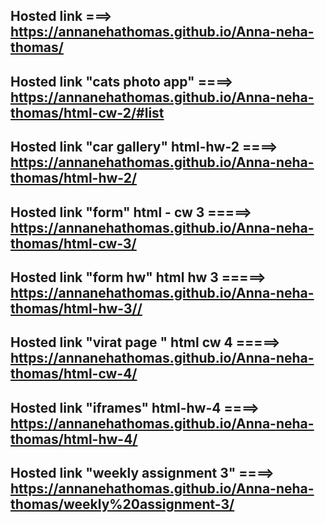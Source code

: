 ## Hosted link ===> https://annanehathomas.github.io/Anna-neha-thomas/
## Hosted link "cats photo app" ====> https://annanehathomas.github.io/Anna-neha-thomas/html-cw-2/#list
## Hosted link "car gallery" html-hw-2 ====> https://annanehathomas.github.io/Anna-neha-thomas/html-hw-2/
## Hosted link "form" html - cw 3 =====> https://annanehathomas.github.io/Anna-neha-thomas/html-cw-3/
## Hosted link "form hw" html hw 3 =====> https://annanehathomas.github.io/Anna-neha-thomas/html-hw-3//
## Hosted link "virat page " html cw 4 =====> https://annanehathomas.github.io/Anna-neha-thomas/html-cw-4/
## Hosted link "iframes" html-hw-4 ====> https://annanehathomas.github.io/Anna-neha-thomas/html-hw-4/
## Hosted link "weekly assignment 3" ====> https://annanehathomas.github.io/Anna-neha-thomas/weekly%20assignment-3/
